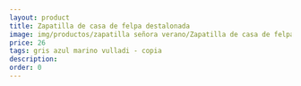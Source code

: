```yaml
---
layout: product
title: Zapatilla de casa de felpa destalonada 
image: img/productos/zapatilla señora verano/Zapatilla de casa de felpa destalonada =26 =gris azul marino vulladi - copia.webp
price: 26 
tags: gris azul marino vulladi - copia
description: 
order: 0
---
```

